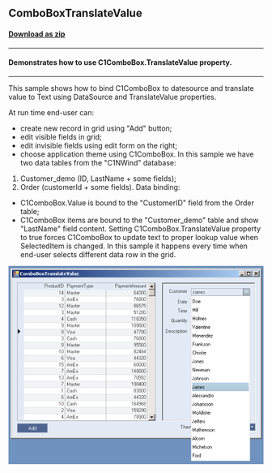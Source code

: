 ## ComboBoxTranslateValue
#### [Download as zip](https://grapecity.github.io/DownGit/#/home?url=https://github.com/GrapeCity/ComponentOne-WinForms-Samples/tree/master/NetFramework\Input\VB\ComboBoxTranslateValue\ComboBoxTranslateValue)
____
#### Demonstrates how to use C1ComboBox.TranslateValue property.
____
This sample shows how to bind C1ComboBox to datesource and translate value to Text using DataSource and TranslateValue properties.

At run time end-user can:

* create new record in grid using "Add" button;
* edit visible fields in grid;
* edit invisible fields using edit form on the right;
* choose application theme using C1ComboBox.
In this sample we have two data tables from the "C1NWind" database:
 1. Customer_demo (ID, LastName + some fields);
 2. Order (customerId + some fields).
Data binding:

* C1ComboBox.Value is bound to the "CustomerID" field from the Order table;
* C1ComboBox items are bound to the "Customer_demo" table and show "LastName" field content.
Setting C1ComboBox.TranslateValue property to true forces C1ComboBox to update text to proper lookup value when SelectedItem is changed.
In this sample it happens every time when end-user selects different data row in the grid.

![screenshot](screenshot.png)

